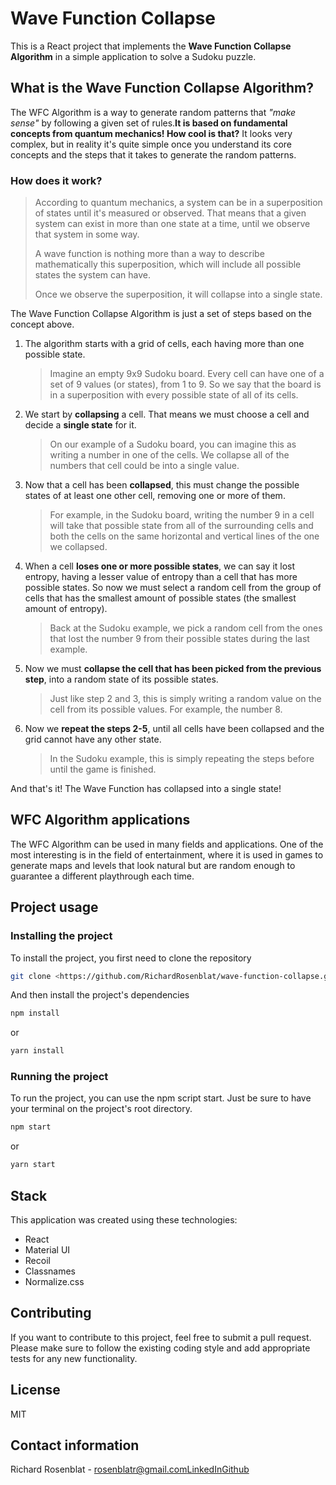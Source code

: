 # Wave Function Collapse

This is a React project that implements the **Wave Function Collapse Algorithm** in a simple application to solve a Sudoku puzzle.

## What is the Wave Function Collapse Algorithm?

The WFC Algorithm is a way to generate random patterns that *"make sense"* by following a given set of rules.**It is based on fundamental concepts from quantum mechanics! How cool is that?**
It looks very complex, but in reality it's quite simple once you understand its core concepts and the steps that it takes to generate the random patterns.

### How does it work?

> According to quantum mechanics, a system can be in a superposition of states until it's measured or observed. That means that a given system can exist in more than one state at a time, until we observe that system in some way.
>
>
> A wave function is nothing more than a way to describe mathematically this superposition, which will include all possible states the system can have.
>
> Once we observe the superposition, it will collapse into a single state.
>

The Wave Function Collapse Algorithm is just a set of steps based on the concept above.

1. The algorithm starts with a grid of cells, each having more than one possible state.

    > Imagine an empty 9x9 Sudoku board. Every cell can have one of a set of 9 values (or states), from 1 to 9. So we say that the board is in a superposition with every possible state of all of its cells.
    >
2. We start by **collapsing** a cell. That means we must choose a cell and decide a **single state** for it.

    > On our example of a Sudoku board, you can imagine this as writing a number in one of the cells. We collapse all of the numbers that cell could be into a single value.
    >
3. Now that a cell has been **collapsed**, this must change the possible states of at least one other cell, removing one or more of them.

    > For example, in the Sudoku board, writing the number 9 in a cell will take that possible state from all of the surrounding cells and both the cells on the same horizontal and vertical lines of the one we collapsed.
    >
4. When a cell **loses one or more possible states**, we can say it lost entropy, having a lesser value of entropy than a cell that has more possible states. So now we must select a random cell from the group of cells that has the smallest amount of possible states (the smallest amount of entropy).

    > Back at the Sudoku example, we pick a random cell from the ones that lost the number 9 from their possible states during the last example.
    >
5. Now we must **collapse the cell that has been picked from the previous step**, into a random state of its possible states.

    > Just like step 2 and 3, this is simply writing a random value on the cell from its possible values. For example, the number 8.
    >
6. Now we **repeat the steps 2-5**, until all cells have been collapsed and the grid cannot have any other state.

    > In the Sudoku example, this is simply repeating the steps before until the game is finished.
    >

And that's it! The Wave Function has collapsed into a single state!

## WFC Algorithm applications

The WFC Algorithm can be used in many fields and applications. One of the most interesting is in the field of entertainment, where it is used in games to generate maps and levels that look natural but are random enough to guarantee a different playthrough each time.

## Project usage

### Installing the project

To install the project, you first need to clone the repository

```bash
git clone <https://github.com/RichardRosenblat/wave-function-collapse.git>

```

And then install the project's dependencies

```bash
npm install

```

or

```bash
yarn install

```

### Running the project

To run the project, you can use the npm script start. Just be sure to have your terminal on the project's root directory.

```bash
npm start

```

or

```bash
yarn start

```

## Stack

This application was created using these technologies:

- React
- Material UI
- Recoil
- Classnames
- Normalize.css

## Contributing

If you want to contribute to this project, feel free to submit a pull request. Please make sure to follow the existing coding style and add appropriate tests for any new functionality.

## License

MIT

## Contact information

Richard Rosenblat - [rosenblatr@gmail.com](mailto:rosenblatr@gmail.com)[LinkedIn](https://www.linkedin.com/in/richard-rosenblat/)[Github](https://github.com/RichardRosenblat)

